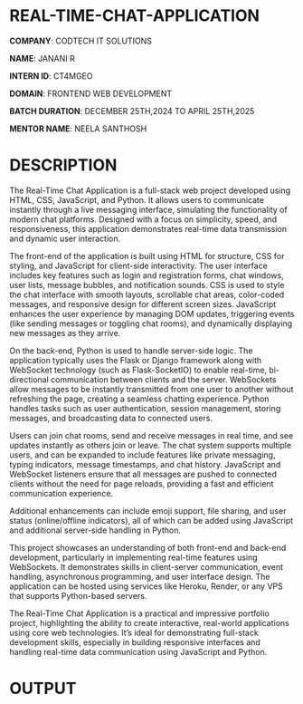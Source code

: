 # REAL-TIME-CHAT-APPLICATION

**COMPANY**: CODTECH IT SOLUTIONS

**NAME**: JANANI R

**INTERN ID**: CT4MGEO

**DOMAIN**: FRONTEND WEB DEVELOPMENT

**BATCH DURATION**: DECEMBER 25TH,2024 TO APRIL 25TH,2025

**MENTOR NAME**: NEELA SANTHOSH

# DESCRIPTION

The Real-Time Chat Application is a full-stack web project developed using HTML, CSS, JavaScript, and Python. It allows users to communicate instantly through a live messaging interface, simulating the functionality of modern chat platforms. Designed with a focus on simplicity, speed, and responsiveness, this application demonstrates real-time data transmission and dynamic user interaction.

The front-end of the application is built using HTML for structure, CSS for styling, and JavaScript for client-side interactivity. The user interface includes key features such as login and registration forms, chat windows, user lists, message bubbles, and notification sounds. CSS is used to style the chat interface with smooth layouts, scrollable chat areas, color-coded messages, and responsive design for different screen sizes. JavaScript enhances the user experience by managing DOM updates, triggering events (like sending messages or toggling chat rooms), and dynamically displaying new messages as they arrive.

On the back-end, Python is used to handle server-side logic. The application typically uses the Flask or Django framework along with WebSocket technology (such as Flask-SocketIO) to enable real-time, bi-directional communication between clients and the server. WebSockets allow messages to be instantly transmitted from one user to another without refreshing the page, creating a seamless chatting experience. Python handles tasks such as user authentication, session management, storing messages, and broadcasting data to connected users.

Users can join chat rooms, send and receive messages in real time, and see updates instantly as others join or leave. The chat system supports multiple users, and can be expanded to include features like private messaging, typing indicators, message timestamps, and chat history. JavaScript and WebSocket listeners ensure that all messages are pushed to connected clients without the need for page reloads, providing a fast and efficient communication experience.

Additional enhancements can include emoji support, file sharing, and user status (online/offline indicators), all of which can be added using JavaScript and additional server-side handling in Python.

This project showcases an understanding of both front-end and back-end development, particularly in implementing real-time features using WebSockets. It demonstrates skills in client-server communication, event handling, asynchronous programming, and user interface design. The application can be hosted using services like Heroku, Render, or any VPS that supports Python-based servers.

The Real-Time Chat Application is a practical and impressive portfolio project, highlighting the ability to create interactive, real-world applications using core web technologies. It’s ideal for demonstrating full-stack development skills, especially in building responsive interfaces and handling real-time data communication using JavaScript and Python.

# OUTPUT


